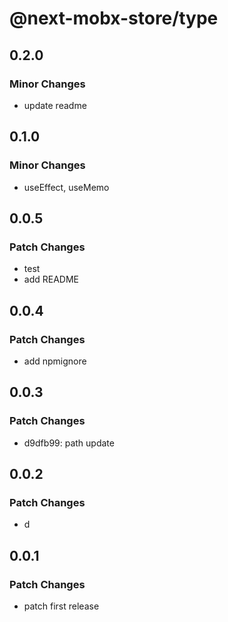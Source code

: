 # @next-mobx-store/type

## 0.2.0

### Minor Changes

- update readme

## 0.1.0

### Minor Changes

- useEffect, useMemo

## 0.0.5

### Patch Changes

- test
- add README

## 0.0.4

### Patch Changes

- add npmignore

## 0.0.3

### Patch Changes

- d9dfb99: path update

## 0.0.2

### Patch Changes

- d

## 0.0.1

### Patch Changes

- patch first release
